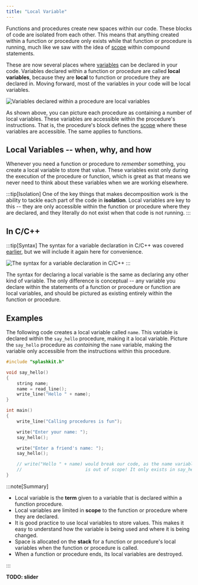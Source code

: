 ```yaml
---
title: "Local Variable"
---
```


Functions and procedures create new spaces within our code. These blocks of code are isolated from each other. This means that anything created within a function or procedure only exists while that function or procedure is running, much like we saw with the idea of [scope](../../../../part-1-instructions/3-control-flow/1-concepts/02-1-scope) within compound statements.

These are now several places where [variables](../../../../part-1-instructions/1-sequence-and-data/1-concepts/07-variable) can be declared in your code. Variables declared within a function or procedure are called **local variables**, because they are **local** to function or procedure they are declared in. Moving forward, most of the variables in your code will be local variables.

![Variables declared within a procedure are local variables](./images/local-var-concepts.png "Variables declared within a procedure are Local Variables")

As shown above, you can picture each procedure as containing a number of local variables. These variables are accessible within the procedure's instructions. That is, the procedure's block defines the [scope](../../../../part-1-instructions/3-control-flow/1-concepts/02-1-scope) where these variables are accessible.
The same applies to functions.

## Local Variables -- when, why, and how

Whenever you need a function or procedure to *remember* something, you create a local variable to store that value. These variables exist only during the execution of the procedure or function, which is great as that means we never need to think about these variables when we are working elsewhere.

:::tip[Isolation]
One of the key things that makes decomposition work is the ability to tackle each part of the code in **isolation**. Local variables are key to this -- they are only accessible within the function or procedure where they are declared, and they literally do not exist when that code is not running.
:::

## In C/C++

:::tip[Syntax]
The syntax for a variable declaration in C/C++ was covered [earlier](../../../1-starting-cpp/1-concepts/4-1-variable-constant), but we will include it again here for convenience.

![The syntax for a variable declaration in C/C++](./images/variable-decl.png)
:::

The syntax for declaring a local variable is the same as declaring any other kind of variable.
The only difference is conceptual -- any variable you declare within the statements of a function or procedure or function are local variables, and should be pictured as existing entirely within the function or procedure.

## Examples

The following code creates a local variable called `name`. This variable is declared within the `say_hello` procedure, making it a local variable. Picture the `say_hello` procedure as *containing* the `name` variable, making the variable only accessible from the instructions within this procedure.

```cpp
#include "splashkit.h"

void say_hello()
{
    string name;
    name = read_line();
    write_line("Hello " + name);
}

int main()
{
    write_line("Calling procedures is fun");

    write("Enter your name: ");
    say_hello();

    write("Enter a friend's name: ");
    say_hello();

    // write("Hello " + name) would break our code, as the name variable 
    //                        is out of scope! It only exists in say_hello.
}
```

:::note[Summary]

- Local variable is the **term** given to a variable that is declared within a function procedure.
- Local variables are limited in **scope** to the function or procedure where they are declared.
- It is good practice to use local variables to store values. This makes it easy to understand how the variable is being used and where it is being changed.
- Space is allocated on the **stack** for a function or procedure's local variables when the function or procedure is called.
- When a function or procedure ends, its local variables are destroyed.

:::

**TODO: slider**
